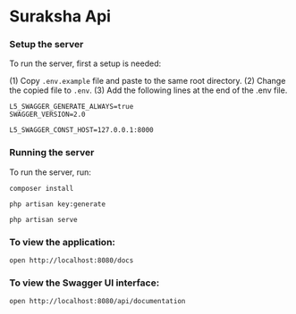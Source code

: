 # Suraksha Api


### Setup the server
To run the server, first a setup is needed:

(1) Copy `.env.example` file and paste to the same root directory.
(2) Change the copied file to `.env`.
(3) Add the following lines at the end of the .env file.

```
L5_SWAGGER_GENERATE_ALWAYS=true
SWAGGER_VERSION=2.0

L5_SWAGGER_CONST_HOST=127.0.0.1:8000
```

### Running the server
To run the server, run:

```
composer install
```

```
php artisan key:generate
```

```
php artisan serve
```

### To view the application:

```
open http://localhost:8080/docs
```

### To view the Swagger UI interface:

```
open http://localhost:8080/api/documentation
```